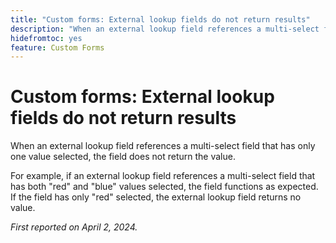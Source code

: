```yaml
---
title: "Custom forms: External lookup fields do not return results"
description: "When an external lookup field references a multi-select field that has only one value selected, the field does not return the value."
hidefromtoc: yes
feature: Custom Forms
---
```


# Custom forms: External lookup fields do not return results

When an external lookup field references a multi-select field that has only one value selected, the field does not return the value. 

For example, if an external lookup field references a multi-select field that has both "red" and "blue" values selected, the field functions as expected. If the field has only "red" selected, the external lookup field returns no value.

_First reported on April 2, 2024._
